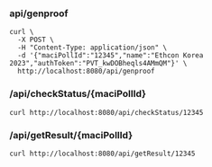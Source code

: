 ### api/genproof

```
curl \
  -X POST \
  -H "Content-Type: application/json" \
  -d '{"maciPollId":"12345","name":"Ethcon Korea 2023","authToken":"PVT_kwDOBheqls4AMmQM"}' \
  http://localhost:8080/api/genproof
```

### /api/checkStatus/{maciPollId}

```
curl http://localhost:8080/api/checkStatus/12345
```

### /api/getResult/{maciPollId}

```
curl http://localhost:8080/api/getResult/12345
```
